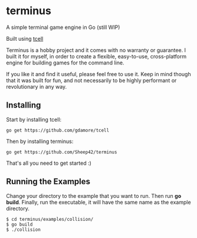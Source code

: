 # terminus
A simple terminal game engine in Go (still WIP)

Built using [tcell](https://github.com/gdamore/tcell)

Terminus is a hobby project and it comes with no warranty or guarantee. I built it for myself, in order to create a flexible, easy-to-use, cross-platform engine for building games for the command line.

If you like it and find it useful, please feel free to use it. Keep in mind though that it was built for fun, and not necessarily to be highly performant or revolutionary in any way.

## Installing

Start by installing tcell: 

    go get https://github.com/gdamore/tcell

Then by installing terminus: 
    
    go get https://github.com/Sheep42/terminus

That's all you need to get started :)

## Running the Examples

Change your directory to the example that you want to run. Then run **go build**. Finally, run the executable, it will have the same name as the example directory. 

    $ cd terminus/examples/collision/
    $ go build
    $ ./collision

<!-- ## Understanding the Engine -->
<!-- TODO: Content -->
